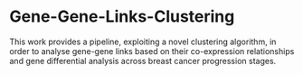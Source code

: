 # Gene-Gene-Links-Clustering
 This work provides a pipeline, exploiting a novel clustering algorithm, in order to analyse gene-gene links based on their co-expression relationships and gene differential analysis across breast cancer progression stages.
